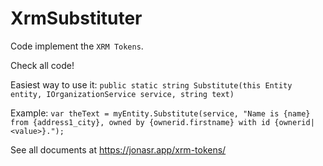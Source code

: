 # XrmSubstituter

Code implement the `XRM Tokens`.

Check all code!

Easiest way to use it:
`public static string Substitute(this Entity entity, IOrganizationService service, string text)`

Example:
`var theText = myEntity.Substitute(service, "Name is {name} from {address1_city}, owned by {ownerid.firstname} with id {ownerid|<value>}.");`

See all documents at https://jonasr.app/xrm-tokens/
